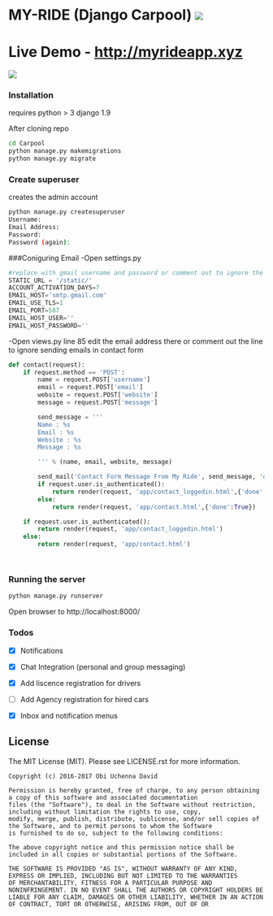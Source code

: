 # MY-RIDE (Django Carpool) ![](https://img.shields.io/badge/othree-codes-yellowgreen.svg)
# Live Demo - http://myrideapp.xyz

![](http://i.imgur.com/sd8Ziu9.png)

### Installation
requires python > 3 django 1.9

After cloning repo

```sh
cd Carpool
python manage.py makemigrations
python manage.py migrate
```

### Create superuser
creates the admin account

```sh
python manage.py createsuperuser
Username:
Email Address:
Password:
Password (again):
```

###Coniguring Email
-Open settings.py

```python
#replace with gmail username and password or comment out to ignore the email
STATIC_URL = '/static/'
ACCOUNT_ACTIVATION_DAYS=7
EMAIL_HOST='smtp.gmail.com'
EMAIL_USE_TLS=1
EMAIL_PORT=587
EMAIL_HOST_USER=''
EMAIL_HOST_PASSWORD=''

```

-Open views.py line 85
edit the email address there or comment out the line to ignore sending emails in contact form
```python
def contact(request):
    if request.method == 'POST':
        name = request.POST['username']
        email = request.POST['email']
        website = request.POST['website']
        message = request.POST['message']

        send_message = '''
        Name : %s
        Email : %s
        Website : %s
        Message : %s

        ''' % (name, email, website, message)

        send_mail('Contact Form Message From My Ride', send_message, 'daviduchenna@outlook.com', ['daviduchenna@outlook.com'])
        if request.user.is_authenticated():
            return render(request, 'app/contact_loggedin.html',{'done':True})
        else:
            return render(request, 'app/contact.html',{'done':True})

    if request.user.is_authenticated():
        return render(request, 'app/contact_loggedin.html')
    else:
        return render(request, 'app/contact.html')




```




### Running the server

```sh
python manage.py runserver 
```
Open browser to
http://localhost:8000/

### Todos

 - [x] Notifications
 - [x] Chat Integration (personal and group messaging)
 - [x] Add liscence registration for drivers
 - [ ] Add Agency registration for hired cars
 - [x] Inbox and notification menus


License
-------

The MIT License (MIT). Please see LICENSE.rst for more information.


    Copyright (c) 2016-2017 Obi Uchenna David

    Permission is hereby granted, free of charge, to any person obtaining a copy of this software and associated documentation
    files (the "Software"), to deal in the Software without restriction, including without limitation the rights to use, copy,
    modify, merge, publish, distribute, sublicense, and/or sell copies of the Software, and to permit persons to whom the Software
    is furnished to do so, subject to the following conditions:

    The above copyright notice and this permission notice shall be included in all copies or substantial portions of the Software.

    THE SOFTWARE IS PROVIDED "AS IS", WITHOUT WARRANTY OF ANY KIND, EXPRESS OR IMPLIED, INCLUDING BUT NOT LIMITED TO THE WARRANTIES
    OF MERCHANTABILITY, FITNESS FOR A PARTICULAR PURPOSE AND NONINFRINGEMENT. IN NO EVENT SHALL THE AUTHORS OR COPYRIGHT HOLDERS BE
    LIABLE FOR ANY CLAIM, DAMAGES OR OTHER LIABILITY, WHETHER IN AN ACTION OF CONTRACT, TORT OR OTHERWISE, ARISING FROM, OUT OF OR
